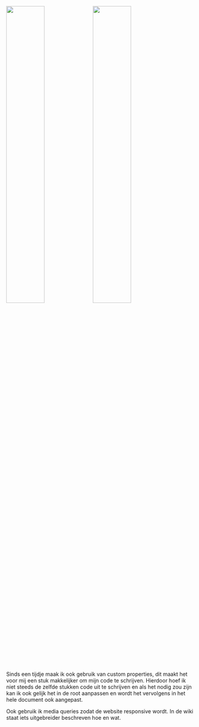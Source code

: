 <img src="https://user-images.githubusercontent.com/112860052/212072960-59c36e60-92d5-498f-9b71-600bab2b8f3b.png" width="45%"> <img src="https://user-images.githubusercontent.com/112860052/210557834-e13186e4-8e20-480d-9553-48a47c3cfde0.png" width="45%"> 


Sinds een tijdje maak ik ook gebruik van custom properties, dit maakt het voor mij een stuk makkelijker om mijn code te schrijven.
Hierdoor hoef ik niet steeds de zelfde stukken code uit te schrijven en als het nodig zou zijn kan ik ook gelijk het in de root aanpassen en wordt het vervolgens in het hele document ook aangepast.

Ook gebruik ik media queries zodat de website responsive wordt. In de wiki staat iets uitgebreider beschreven hoe en wat.
